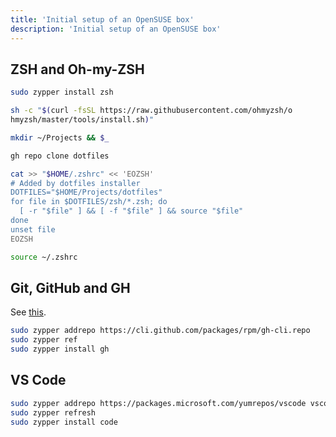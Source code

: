 ```yaml
---
title: 'Initial setup of an OpenSUSE box'
description: 'Initial setup of an OpenSUSE box'
---
```


## ZSH and Oh-my-ZSH

```sh
sudo zypper install zsh

sh -c "$(curl -fsSL https://raw.githubusercontent.com/ohmyzsh/o
hmyzsh/master/tools/install.sh)"

mkdir ~/Projects && $_

gh repo clone dotfiles

cat >> "$HOME/.zshrc" << 'EOZSH'
# Added by dotfiles installer
DOTFILES="$HOME/Projects/dotfiles"
for file in $DOTFILES/zsh/*.zsh; do
  [ -r "$file" ] && [ -f "$file" ] && source "$file"
done
unset file
EOZSH

source ~/.zshrc
```

## Git, GitHub and GH

See [this](https://www.codemarks.dev/fedora_github/).

```bash
sudo zypper addrepo https://cli.github.com/packages/rpm/gh-cli.repo
sudo zypper ref
sudo zypper install gh
```

## VS Code

```bash
sudo zypper addrepo https://packages.microsoft.com/yumrepos/vscode vscode
sudo zypper refresh
sudo zypper install code
```
